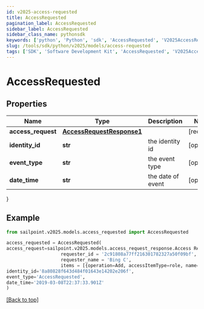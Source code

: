 ```yaml
---
id: v2025-access-requested
title: AccessRequested
pagination_label: AccessRequested
sidebar_label: AccessRequested
sidebar_class_name: pythonsdk
keywords: ['python', 'Python', 'sdk', 'AccessRequested', 'V2025AccessRequested'] 
slug: /tools/sdk/python/v2025/models/access-requested
tags: ['SDK', 'Software Development Kit', 'AccessRequested', 'V2025AccessRequested']
---
```


# AccessRequested


## Properties

Name | Type | Description | Notes
------------ | ------------- | ------------- | -------------
**access_request** | [**AccessRequestResponse1**](access-request-response1) |  | [required]
**identity_id** | **str** | the identity id | [optional] 
**event_type** | **str** | the event type | [optional] 
**date_time** | **str** | the date of event | [optional] 
}

## Example

```python
from sailpoint.v2025.models.access_requested import AccessRequested

access_requested = AccessRequested(
access_request=sailpoint.v2025.models.access_request_response.Access Request Response(
                    requester_id = '2c91808a77ff216301782327a50f09bf', 
                    requester_name = 'Bing C', 
                    items = [{operation=Add, accessItemType=role, name=Role-1, decision=APPROVED, description=The role descrition, sourceId=8a80828f643d484f01643e14202e206f, sourceName=Source1, approvalInfos=[{name=John Snow, id=8a80828f643d484f01643e14202e2000, status=Approved}]}], ),
identity_id='8a80828f643d484f01643e14202e206f',
event_type='AccessRequested',
date_time='2019-03-08T22:37:33.901Z'
)

```
[[Back to top]](#) 

